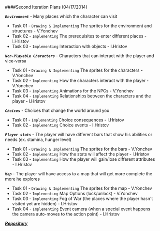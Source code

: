 ####Second Iteration Plans (04/17/2014)

**_`Environment`_** - Many places which the character can visit  
  - Task 01 - `Drawing & Implementing` The sprites for the environment and structures - V.Yonchev  
  - Task 02 - `Implementing` The prerequisites to enter different places - I.Hristov  
  - Task 03 - `Implementing` Interaction with objects - I.Hristov

**_`Non-Playable Characters`_** - Characters that can interact with the player and vice-versa  
  - Task 01 - `Drawing & Implementing` The sprites for the characters - V.Yonchev  
  - Task 02 - `Implementing` How the characters interact with the player - V.Yonchev  
  - Task 03 - `Implementing` Animations for the NPCs - V.Yonchev  
  - Task 04 - `Implementing` Relationships between the characters and the player - I.Hristov  

**_`Choices`_** - Choices that change the world around you  
  - Task 01 - `Implementing` Choice consequences - I.Hristov  
  - Task 02 - `Implementing` Choice events - I.Hristov  

**_`Player stats`_** - The player will have different bars that show his abilities or needs (ex. stamina, hunger level)  
  - Task 01 - `Drawing & Implementing` The sprites for the bars - V.Yonchev  
  - Task 02 - `Implementing` How the stats will affect the player - I.Hristov  
  - Task 03 - `Implementing` How the player will gain/lose different attributes - I.Hristov  

**_`Map`_** - The player will have access to a map that will get more complete the more he explores  
  - Task 01 - `Drawing & Implementing` The sprites for the map - V.Yonchev  
  - Task 02 - `Implementing` Map Options (lock/unlock) - V.Yonchev  
  - Task 03 - `Implementing` Fog of War (the places where the player hasn't visited yet are hidden) - I.Hristov  
  - Task 04 - `Implementing` Event camera (when a special event happens the camera auto-moves to the action point) - I.Hristov  

[**_Repository_**](https://2sradventures.codeplex.com/)
